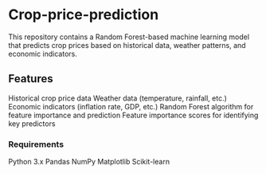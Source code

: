 # Crop-price-prediction
This repository contains a Random Forest-based machine learning model that predicts crop prices based on historical data, weather patterns, and economic indicators. 
## Features
Historical crop price data
Weather data (temperature, rainfall, etc.)
Economic indicators (inflation rate, GDP, etc.)
Random Forest algorithm for feature importance and prediction
Feature importance scores for identifying key predictors
### Requirements
Python 3.x
Pandas
NumPy
Matplotlib
Scikit-learn
